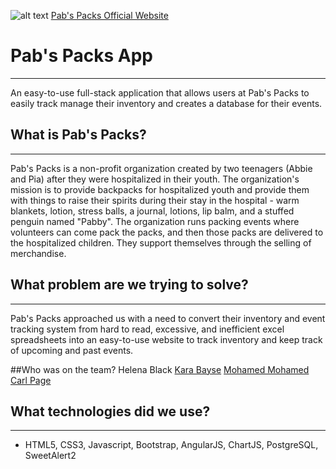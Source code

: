 ![alt text](http://static1.squarespace.com/static/55228cd1e4b0b038c6cc77e2/t/5852e6086b8f5b4253c517b0/1501518335571/?format=1500w "Logo Image")
[Pab's Packs Official Website](http://www.pabspacks.org)

# Pab's Packs App
---
An easy-to-use full-stack application that allows users at Pab's Packs to easily track manage their inventory and creates a database for their events.

## What is Pab's Packs?
---
Pab's Packs is a non-profit organization created by two teenagers (Abbie and Pia) after they were hospitalized in their youth. The organization's mission is to provide backpacks for hospitalized youth and provide them with things to raise their spirits during their stay in the hospital - warm blankets, lotion, stress balls, a journal, lotions, lip balm, and a stuffed penguin named "Pabby". The organization runs packing events where volunteers can come pack the packs, and then those packs are delivered to the hospitalized children. They support themselves through the selling of merchandise.

## What problem are we trying to solve?
---
Pab's Packs approached us with a need to convert their inventory and event tracking system from hard to read, excessive, and inefficient excel spreadsheets into an easy-to-use website to track inventory and keep track of upcoming and past events.

##Who was on the team?
Helena Black
[Kara Bayse](https://github.com/karabayse)
[Mohamed Mohamed](https://github.com/mohamedtwice)
[Carl Page](https://github.com/carlpage)

## What technologies did we use?
---
+ HTML5, CSS3, Javascript, Bootstrap, AngularJS, ChartJS, PostgreSQL, SweetAlert2
